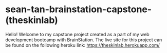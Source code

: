 # sean-tan-brainstation-capstone-(theskinlab)

Hello! Welcome to my capstone project created as a part of my web development bootcamp with BrainStation. The live site for this project can be found on the following heroku link: https://theskinlab.herokuapp.com/
